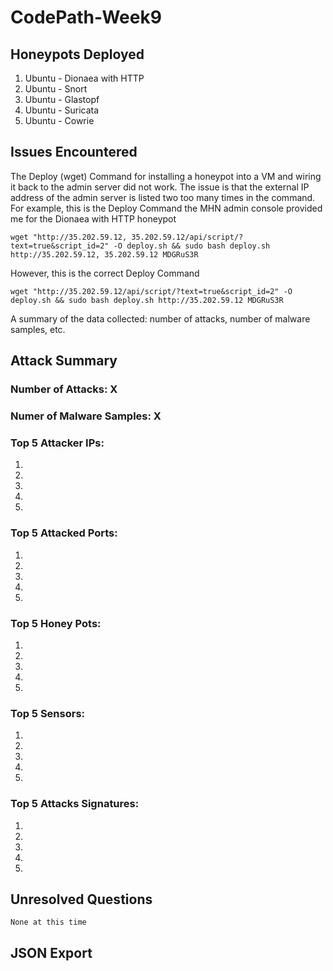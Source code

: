 # CodePath-Week9


## Honeypots Deployed
  1. Ubuntu - Dionaea with HTTP
  2. Ubuntu - Snort
  3. Ubuntu - Glastopf
  4. Ubuntu - Suricata
  5. Ubuntu - Cowrie
	
## Issues Encountered
The Deploy (wget) Command for installing a honeypot into a VM and wiring it back to the admin server did not work.
The issue is that the external IP address of the admin server is listed two too many times in the command. For
example, this is the Deploy Command the MHN admin console provided me for the Dionaea with HTTP honeypot
```
wget "http://35.202.59.12, 35.202.59.12/api/script/?text=true&script_id=2" -O deploy.sh && sudo bash deploy.sh http://35.202.59.12, 35.202.59.12 MDGRuS3R
```

However, this is the correct Deploy Command
```
wget "http://35.202.59.12/api/script/?text=true&script_id=2" -O deploy.sh && sudo bash deploy.sh http://35.202.59.12 MDGRuS3R
```
	

	
A summary of the data collected: number of attacks, number of malware samples, etc.
## Attack Summary
### Number of Attacks: X
### Numer of Malware Samples: X

### Top 5 Attacker IPs:
  1. 
  2. 
  3. 
  4. 
  5. 

### Top 5 Attacked Ports:
  1. 
  2. 
  3. 
  4. 
  5. 

### Top 5 Honey Pots:
  1. 
  2. 
  3. 
  4. 
  5. 
  
### Top 5 Sensors:
  1. 
  2. 
  3. 
  4. 
  5. 
  
### Top 5 Attacks Signatures:
  1. 
  2. 
  3. 
  4. 
  5. 
	
## Unresolved Questions
	None at this time
	
## JSON Export
